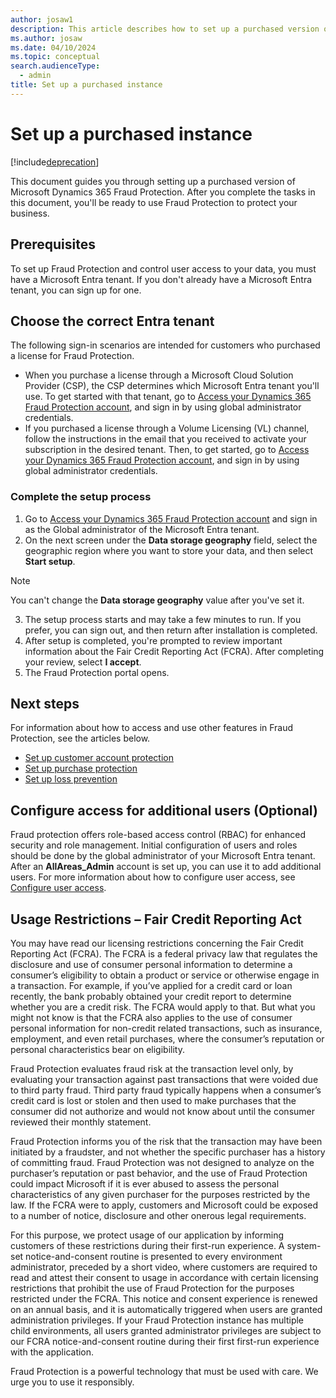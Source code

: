 ```yaml
---
author: josaw1
description: This article describes how to set up a purchased version of Microsoft Dynamics 365 Fraud Protection.
ms.author: josaw
ms.date: 04/10/2024
ms.topic: conceptual
search.audienceType:
  - admin
title: Set up a purchased instance
---
```


# Set up a purchased instance

[!include[deprecation](includes/deprecation.md)]

This document guides you through setting up a purchased version of Microsoft Dynamics 365 Fraud Protection. After you complete the tasks in this document, you'll be ready to use Fraud Protection to protect your business.

## Prerequisites

To set up Fraud Protection and control user access to your data, you must have a Microsoft Entra tenant. If you don't already have a Microsoft Entra tenant, you can sign up for one.

## Choose the correct Entra tenant

The following sign-in scenarios are intended for customers who purchased a license for Fraud Protection.
- When you purchase a license through a Microsoft Cloud Solution Provider (CSP), the CSP determines which Microsoft Entra tenant you'll use. To get started with that tenant, go to [Access your Dynamics 365 Fraud Protection account](https://dfp.microsoft.com/), and sign in by using global administrator credentials.
- If you purchased a license through a Volume Licensing (VL) channel, follow the instructions in the email that you received to activate your subscription in the desired tenant. Then, to get started, go to [Access your Dynamics 365 Fraud Protection account](https://dfp.microsoft.com/), and sign in by using global administrator credentials.


### Complete the setup process	

1.	Go to [Access your Dynamics 365 Fraud Protection account](https://dfp.microsoft.com/) and sign in as the Global administrator of the Microsoft Entra tenant.	
2.	On the next screen under the **Data storage geography** field, select the geographic region where you want to store your data, and then select **Start setup**.	

  > [!NOTE]
  > You can't change the **Data storage geography** value after you've set it.	

3.	The setup process starts and may take a few minutes to run. If you prefer, you can sign out, and then return after installation is completed.	
4.	After setup is completed, you're prompted to review important information about the Fair Credit Reporting Act (FCRA). After completing your review, select **I accept**.	
5.	The Fraud Protection portal opens.	

## Next steps

For information about how to access and use other features in Fraud Protection, see the articles below.

- [Set up customer account protection](promocode-set-up-account-protection.md)
- [Set up purchase protection](promocode-set-up-purchase-protection.md)
- [Set up loss prevention](promocode-set-up-loss-prevention.md)


## Configure access for additional users (Optional)

Fraud protection offers role-based access control (RBAC) for enhanced security and role management. Initial configuration of users and roles should be done by the global administrator of your Microsoft Entra tenant. After an **AllAreas_Admin** account is set up, you can use it to add additional users.
For more information about how to configure user access, see [Configure user access](configure-user-access.md).

## Usage Restrictions – Fair Credit Reporting Act

You may have read our licensing restrictions concerning the Fair Credit Reporting Act (FCRA). The FCRA is a federal privacy law that regulates the disclosure and use of consumer personal information to determine a consumer’s eligibility to obtain a product or service or otherwise engage in a transaction. For example, if you’ve applied for a credit card or loan recently, the bank probably obtained your credit report to determine whether you are a credit risk. The FCRA would apply to that. But what you might not know is that the FCRA also applies to the use of consumer personal information for non-credit related transactions, such as insurance, employment, and even retail purchases, where the consumer’s reputation or personal characteristics bear on eligibility. 

Fraud Protection evaluates fraud risk at the transaction level only, by evaluating your transaction against past transactions that were voided due to third party fraud. Third party fraud typically happens when a consumer’s credit card is lost or stolen and then used to make purchases that the consumer did not authorize and would not know about until the consumer reviewed their monthly statement.

Fraud Protection informs you of the risk that the transaction may have been initiated by a fraudster, and not whether the specific purchaser has a history of committing fraud. Fraud Protection was not designed to analyze on the purchaser’s reputation or past behavior, and the use of Fraud Protection could impact Microsoft if it is ever abused to assess the personal characteristics of any given purchaser for the purposes restricted by the law. If the FCRA were to apply, customers and Microsoft could be exposed to a number of notice, disclosure and other onerous legal requirements.

For this purpose, we protect usage of our application by informing customers of these restrictions during their first-run experience. A system-set notice-and-consent routine is presented to every environment administrator, preceded by a short video, where customers are required to read and attest their consent to usage in accordance with certain licensing restrictions that prohibit the use of Fraud Protection for the purposes restricted under the FCRA. This notice and consent experience is renewed on an annual basis, and it is automatically triggered when users are granted administration privileges. If your Fraud Protection instance has multiple child environments, all users granted administrator privileges are subject to our FCRA notice-and-consent routine during their first first-run experience with the application. 

Fraud Protection is a powerful technology that must be used with care. We urge you to use it responsibly.

